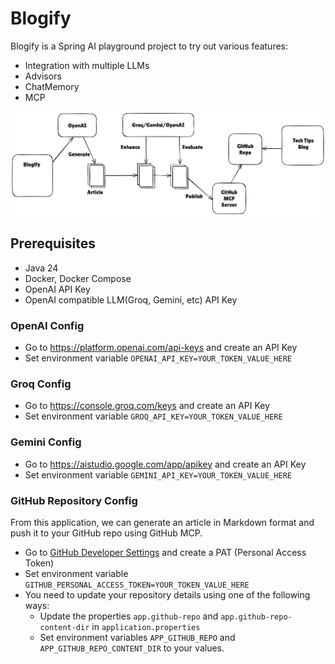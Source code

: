 # Blogify
Blogify is a Spring AI playground project to try out various features:

* Integration with multiple LLMs
* Advisors
* ChatMemory
* MCP

![blogify.png](blogify.png)

## Prerequisites
* Java 24
* Docker, Docker Compose
* OpenAI API Key
* OpenAI compatible LLM(Groq, Gemini, etc) API Key

### OpenAI Config
* Go to https://platform.openai.com/api-keys and create an API Key
* Set environment variable `OPENAI_API_KEY=YOUR_TOKEN_VALUE_HERE`

### Groq Config
* Go to https://console.groq.com/keys and create an API Key
* Set environment variable `GROQ_API_KEY=YOUR_TOKEN_VALUE_HERE`

### Gemini Config
* Go to https://aistudio.google.com/app/apikey and create an API Key
* Set environment variable `GEMINI_API_KEY=YOUR_TOKEN_VALUE_HERE`

### GitHub Repository Config
From this application, we can generate an article in Markdown format and push it to your GitHub repo using GitHub MCP.

* Go to [GitHub Developer Settings](https://github.com/settings/apps) and create a PAT (Personal Access Token)
* Set environment variable `GITHUB_PERSONAL_ACCESS_TOKEN=YOUR_TOKEN_VALUE_HERE`
* You need to update your repository details using one of the following ways:
  * Update the properties `app.github-repo` and `app.github-repo-content-dir` in `application.properties` 
  * Set environment variables `APP_GITHUB_REPO` and `APP_GITHUB_REPO_CONTENT_DIR` to your values.

